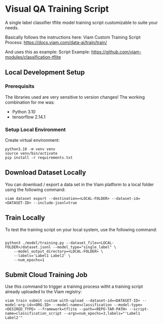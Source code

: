 # Visual QA Training Script

A single label classifier tflite model training script customizable to suite your needs.

Basically follows the instructions here:
Viam Custom Training Script Process: https://docs.viam.com/data-ai/train/train/

And uses this as example:
Script Example: https://github.com/viam-modules/classification-tflite

## Local Development Setup

### Prerequisits

The libraries used are very sensitive to version changes!
The working combination for me was:

- Python 3.10
- tensorflow 2.14.1

### Setup Local Environment

Create virtual environment:

```shell
python3.10 -m venv venv
source venv/bin/activate
pip install -r requirements.txt
```

## Download Dataset Locally

You can download / export a data set in the Viam platform to a local folder using the following command:

```shell
viam dataset export --destination=<LOCAL-FOLDER> --dataset-id=<DATASET-ID> --include-jsonl=true
```

## Train Locally

To test the training script on your local system, use the following command:

```shell

python3 ./model/training.py --dataset_file=<LOCAL-FOLDER>/dataset.jsonl --model_type="single_label" \
    --model_output_directory=<LOCAL-FOLDER> \
    --labels='Label1 Label2' \
    --num_epochs=1
```

## Submit Cloud Training Job

Use this command to trigger a training process witht a training script already uploaded to the Viam registry:

```shell
viam train submit custom with-upload --dataset-id=<DATASET-ID> --model-org-id=<ORG-ID> --model-name=classification --model-type=<DESIRED_TYPE> --framework=tflite --path=<REPO-TAR-PATH> --script-name=classification_script --args=num_epochs=3,labels="'Label1 Label2'"
```
